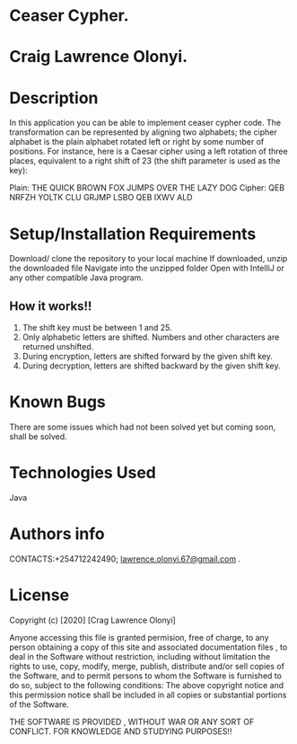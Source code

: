 # Ceaser Cypher.
# Craig Lawrence Olonyi.
# Description
In this application you can be able to implement ceaser cypher code.
The transformation can be represented by aligning two alphabets; the cipher alphabet is the plain alphabet rotated left or right by some number of positions. For instance, here is a Caesar cipher using a left rotation of three places, equivalent to a right shift of 23 (the shift parameter is used as the key):

Plain:     THE QUICK BROWN FOX JUMPS OVER THE LAZY DOG
Cipher:    QEB NRFZH YOLTK CLU GRJMP LSBO QEB IXWV ALD

# Setup/Installation Requirements
Download/ clone the repository to your local machine
If downloaded, unzip the downloaded file
Navigate into the unzipped folder
Open with IntelliJ or any other compatible Java program.

## How it works!!
1. The shift key must be between 1 and 25.
2. Only alphabetic letters are shifted. Numbers and other characters are returned unshifted.
3. During encryption, letters are shifted forward by the given shift key.
4. During decryption, letters are shifted backward by the given shift key.


# Known Bugs
There are some issues which had not been solved yet but coming soon, shall be solved.

# Technologies Used
Java

# Authors info
CONTACTS:+254712242490; lawrence.olonyi.67@gmail.com .

# License
Copyright (c) [2020] [Crag Lawrence Olonyi]

Anyone accessing this file is granted permision, free of charge, to any person obtaining a copy of this site and associated documentation files , to deal in the Software without restriction, including without limitation the rights to use, copy, modify, merge, publish, distribute and/or sell copies of the Software, and to permit persons to whom the Software is furnished to do so, subject to the following conditions: The above copyright notice and this permission notice shall be included in all copies or substantial portions of the Software.

THE SOFTWARE IS PROVIDED , WITHOUT WAR OR ANY SORT OF CONFLICT. FOR KNOWLEDGE AND STUDYING PURPOSES!!